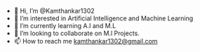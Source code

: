 - 👋 Hi, I’m @Kamthankar1302
- 👀 I’m interested in Artificial Intelligence and Machine Learning
- 🌱 I’m currently learning A.I and M.L
- 💞️ I’m looking to collaborate on M.l Projects.
- 📫 How to reach me kamthankar1302@gmail.com

<!---
Kamthankar1302/Kamthankar1302 is a ✨ special ✨ repository because its `README.md` (this file) appears on your GitHub profile.
You can click the Preview link to take a look at your changes.
--->
